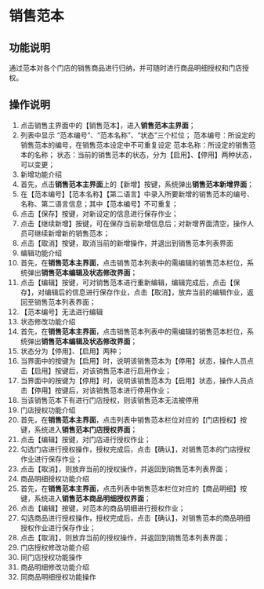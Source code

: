 # 销售范本

## 功能说明

通过范本对各个门店的销售商品进行归纳，并可随时进行商品明细授权和门店授权。

## 操作说明
1.	点击销售主界面中的【销售范本】，进入**销售范本主界面**；
2.	列表中显示 “范本编号”、“范本名称”、“状态”三个栏位；
 	范本编号：所设定的销售范本的编号，在销售范本设定中不可重复设定
 	范本名称：所设定的销售范本的名称；
 	状态：当前的销售范本的状态，分为【启用】、【停用】两种状态，可以变更；
3.	新增功能介绍
  1. 首先，点击**销售范本主界面**上的【新增】按键，系统弹出**销售范本新增界面**；
  2. 在【范本编号】【范本名称】【第二语言】中录入所要新增的销售范本的编号、名称、第二语言信息；其中【范本编号】不可重复；
  3. 点击【保存】按键，对新设定的信息进行保存作业；
  4. 点击【继续新增】按键，可在保存当前新增信息后；对新增界面清空，操作人员可继续新增新的销售范本；
  5. 点击【取消】按键，取消当前的新增操作，并退出到销售范本列表界面
4.	编辑功能介绍
  1. 首先，在**销售范本主界面**，点击销售范本列表中的需编辑的销售范本栏位，系统弹出**销售范本编辑及状态修改界面**；
  2. 点击【编辑】按键，可对销售范本进行重新编辑，编辑完成后，点击【保存】，对编辑后的信息进行保存作业，点击【取消】，放弃当前的编辑作业，返回至销售范本列表界面；
  3. 【范本编号】无法进行编辑
5.	状态修改功能介绍
  1. 首先，在**销售范本主界面**，点击销售范本列表中的需编辑的销售范本栏位，系统弹出**销售范本编辑及状态修改界面**；
  2. 状态分为【停用】、【启用】两种；
  3. 当界面中的按键为【启用】时，说明该销售范本为【停用】状态，操作人员点击【启用】按键后，对该销售范本进行启用作业；
  4. 当界面中的按键为【停用】时，说明该销售范本为【启用】状态，操作人员点击【停用】按键后，对该销售范本进行停用作业；
  5. 当该销售范本下有进行门店授权，则该销售范本无法被停用
6.	门店授权功能介绍
  1. 首先，在**销售范本主界面**，点击列表中销售范本栏位对应的【门店授权】按键，系统进入**销售范本门店授权界面**；
  2. 点击【编辑】按键，对门店进行授权作业；
  3. 勾选门店进行授权操作，授权完成后，点击【确认】，对销售范本的门店授权作业进行保存作业；
  4. 点击【取消】，则放弃当前的授权操作，并返回到销售范本列表界面；
7.	商品明细授权功能介绍
  1. 首先，在**销售范本主界面**，点击列表中销售范本栏位对应的【商品明细】按键，系统进入**销售范本商品明细授权界面**；
  2. 点击【编辑】按键，对范本的商品明细进行授权作业；
  3. 勾选商品进行授权操作，授权完成后，点击【确认】，对销售范本的商品明细授权作业进行保存作业；
  4. 点击【取消】，则放弃当前的授权操作，并返回到销售范本列表界面；
8.	门店授权修改功能介绍
  1. 同门店授权功能操作
9.	商品明细修改功能介绍
  1. 同商品明细授权功能操作
